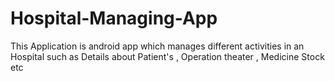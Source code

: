 # Hospital-Managing-App
This Application is android app which manages different activities in an Hospital such as Details about Patient's , Operation theater , Medicine Stock etc
